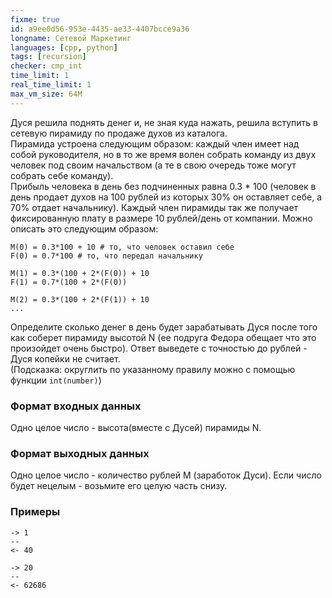 ```yaml
---
fixme: true
id: a9ee0d56-953e-4435-ae33-4407bcce9a36
longname: Сетевой Маркетинг
languages: [cpp, python]
tags: [recursion]
checker: cmp_int
time_limit: 1
real_time_limit: 1
max_vm_size: 64M
---
```


Дуся решила поднять денег и, не зная куда нажать, решила вступить в сетевую пирамиду по продаже духов из каталога.  
Пирамида устроена следующим образом: каждый член имеет над собой руководителя, но в то же время волен собрать команду из двух человек под своим начальством (а те в свою очередь тоже могут собрать себе команду).  
Прибыль человека в день без подчиненных равна 0.3 * 100 (человек в день продает духов на 100 рублей из которых 30% он оставляет себе, а 70% отдает начальнику). Каждый член пирамиды так же получает фиксированную плату в размере 10 рублей/день от компании. Можно описать это следующим образом:  
```
M(0) = 0.3*100 + 10 # то, что человек оставил себе
F(0) = 0.7*100 # то, что передал начальнику
  
M(1) = 0.3*(100 + 2*(F(0)) + 10
F(1) = 0.7*(100 + 2*(F(0))
  
M(2) = 0.3*(100 + 2*(F(1)) + 10
...
```

Определите сколько денег в день будет зарабатывать Дуся после того как соберет пирамиду высотой N (ее подруга Федора обещает что это произойдет очень быстро). Ответ выведете с точностью до рублей - Дуся копейки не считает.  
(Подсказка: округлить по указанному правилу можно с помощью функции `int(number)`)

### Формат входных данных

Одно целое число - высота(вместе с Дусей) пирамиды N.

### Формат выходных данных

Одно целое число - количество рублей M (заработок Дуси). Если число будет нецелым - возьмите его целую часть снизу.

### Примеры

```
-> 1
--
<- 40
```

```
-> 20
--
<- 62686
```
